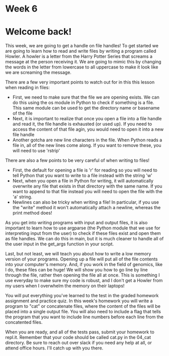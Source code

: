# Week 6

# Welcome back!

This week, we are going to get a handle on file handles! To get started we are going to learn how to read and write files by writing a program called Howler. A howler is a letter from the Harry Potter Series that screams a message at the person receiving it. We are going to mimic this by changing the words in the letter from lowercase to all uppercase to make it look like we are screaming the message.

There are a few very important points to watch out for in this this lesson when reading in files:

* First, we need to make sure that the file we are opening exists. We can do this using the os module in Python to check if something is a file. This same module can be used to get the directory name or basename of the file
* Next, it is important to realize that once you open a file into a file handle and read it, the file handle is exhausted (or used up). If you need to access the content of that file agin, you would need to open it into a new file handle
* Another gotcha are new line characters in the file. When Python reads a file in, all of the new lines come along. If you want to remove these, you will need to use 'rstrip'

There are also a few points to be very careful of when writing to files!

* First, the default for opening a file is 'r' for reading so you will need to tell Python that you want to write to a file instead with the string 'w'
* Next, when you open a file in Python for writing, it will automatically overwrite any file that exists in that directory with the same name. If you want to append to that file instead you will need to open the file with the 'a' string.
* Newlines can also be tricky when writing a file! In particular, if you use the "write" method it won't automatically attach a newline, whereas the print method does!

As you get into writing programs with input and output files, it is also important to learn how to use argparse (the Python module that we use for interpreting input from the user) to check if these files exist and open them as file handles. We can do this in main, but it is much cleaner to handle all of the user input in the get_args function in your script. 

Last, but not least, we will teach you about how to write a low memory version of your programs. Opening up a file will put all of the file contents into your computer's memory. And, if you work in the field of genomics, like I do, these files can be huge! We will show you how to go line by line through the file, rather then opening the file all at once. This is something I use everyday to make sure my code is robust, and I don't get a Howler from my users when I overwhelm the memory on their laptops!

You will put everything you've learned to the test in the graded homework assignment and practice quiz. In this week's homework you will write a program to "cat" or concatenate files, where the content of the files will be placed into a single output file. You will also need to include a flag that tells the program that you want to include line numbers before each line from the concatented files.

 When you are ready, and all of the tests pass, submit your homework to repl.it. Remember that your code should be called cat.py in the 04_cat directory. Be sure to reach out over slack if you need any help at all, or attend office hours. I'll catch up with you there.